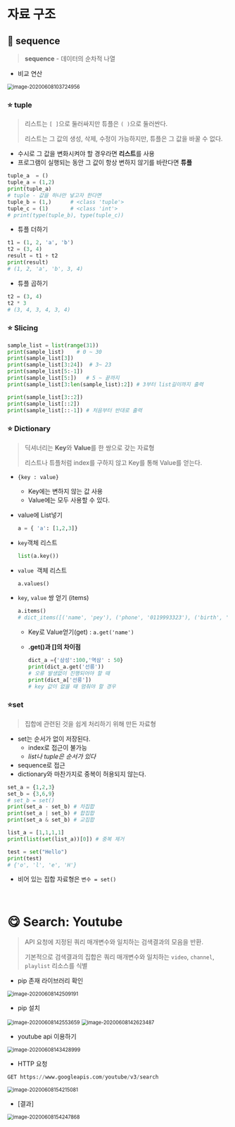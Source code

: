 # 자료 구조

## :see_no_evil: sequence

> **sequence** - 데이터의 순차적 나열

* 비교 연산

<img src="images/image-20200608103724956.png" alt="image-20200608103724956" style="zoom:80%;" />

### :star: tuple

>  리스트는 `[ ]`으로 둘러싸지만 튜플은 `( )`으로 둘러싼다.
>
> 리스트는 그 값의 생성, 삭제, 수정이 가능하지만, 튜플은 그 값을 바꿀 수 없다.

* 수시로 그 값을 변화시켜야 할 경우라면 **리스트**를 사용
* 프로그램이 실행되는 동안 그 값이 항상 변하지 않기를 바란다면 **튜플**

```python
tuple_a  = ()
tuple_a = (1,2)
print(tuple_a)
# tuple - 값을 하나만 넣고자 한다면 
tuple_b = (1,)      # <class 'tuple'>
tuple_c = (1)       # <class 'int'>
# print(type(tuple_b), type(tuple_c))
```

* 튜플 더하기

```python
t1 = (1, 2, 'a', 'b')
t2 = (3, 4)
result = t1 + t2
print(result)
# (1, 2, 'a', 'b', 3, 4)
```

* 튜플 곱하기

```python
t2 = (3, 4)
t2 * 3
# (3, 4, 3, 4, 3, 4)
```

### :star: Slicing

```python
sample_list = list(range(31))
print(sample_list)    # 0 ~ 30
print(sample_list[3])
print(sample_list[3:24])  # 3~ 23
print(sample_list[5:-1]) 
print(sample_list[5:])   # 5 ~ 끝까지
print(sample_list[3:len(sample_list):2]) # 3부터 list길이까지 출력
```

```python
print(sample_list[3::2])
print(sample_list[::2])
print(sample_list[::-1]) # 처음부터 반대로 출력
```

### :star: Dictionary

> 딕셔너리는 **Key**와 **Value**를 한 쌍으로 갖는 자료형
>
> 리스트나 튜플처럼 index를 구하지 않고 Key를 통해 Value를 얻는다.

* `{key : value}`

  *  Key에는 변하지 않는 값 사용
  * Value에는 모두 사용할 수 있다.

* value에 List넣기

  ```python
  a = { 'a': [1,2,3]}
  ```

* `key`객체 리스트

  ```python
  list(a.key())
  ```

* `value `객체 리스트

  ```python
  a.values()
  ```

* `key`, `value` 쌍 얻기 (items)

  ```python
  a.items()
  # dict_items([('name', 'pey'), ('phone', '0119993323'), ('birth', '1118')])
  ```

  * Key로 Value얻기(get) : `a.get('name')`

  * **.get()과 []의 차이점**

    ```python
    dict_a ={'삼성':100,'역삼' : 50}
    print(dict_a.get('선릉'))
    # 오류 발생없이 진행되어야 할 때
    print(dict_a['선릉'])   
    # key 값이 없을 때 멈춰야 할 경우
    ```


### :star:set

> 집합에 관련된 것을 쉽게 처리하기 위해 만든 자료형

* set는 순서가 없이 저장된다.
  * index로 접근이 불가능
  * *list나 tuple은 순서가 있다*
*  sequence로 접근
  * dictionary와 마찬가지로 중복이 허용되지 않는다.

```python
set_a = {1,2,3}
set_b = {3,6,9}
# set_b = set()
print(set_a - set_b) # 차집합
print(set_a | set_b) # 합집합
print(set_a & set_b) # 교집합
```

```python
list_a = [1,1,1,1]
print(list(set(list_a))[0]) # 중복 제거 
```

```python
test = set("Hello")
print(test)
# {'o', 'l', 'e', 'H'}
```

* 비어 있는 집합 자료형은 `변수 = set()`

​    

# :yum: Search: Youtube

> API 요청에 지정된 쿼리 매개변수와 일치하는 검색결과의 모음을 반환.
>
>  기본적으로 검색결과의 집합은 쿼리 매개변수와 일치하는 `video`, `channel`, `playlist` 리소스를 식별

* pip 존재 라이브러리 확인

<img src="images/image-20200608142509191.png" alt="image-20200608142509191" style="zoom:80%;" />

* pip 설치

<img src="images/image-20200608142553659.png" alt="image-20200608142553659" style="zoom:80%;" />

<img src="images/image-20200608142623487.png" alt="image-20200608142623487" style="zoom:80%;" />

* youtube api 이용하기

<img src="images/image-20200608143428999.png" alt="image-20200608143428999" style="zoom:80%;" />

* HTTP 요청

```python
GET https://www.googleapis.com/youtube/v3/search
```

<img src="images/image-20200608154215081.png" alt="image-20200608154215081" style="zoom:80%;" />

* [결과]

<img src="images/image-20200608154247868.png" alt="image-20200608154247868" style="zoom:80%;" />
